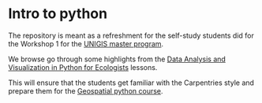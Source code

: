 # Intro to python 

The repository is meant as a refreshment for the self-study students did for the Workshop 1 for the [UNIGIS master program](https://vu.nl/en/education/master/geographical-information-sciences). 

We browse go through some highlights from the [Data Analysis and Visualization in Python for Ecologists](https://datacarpentry.org/python-ecology-lesson/index.html) lessons.

This will ensure that the students get familiar with the Carpentries style and prepare them for the [Geospatial python course](https://esciencecenter-digital-skills.github.io/geospatial-python/).
